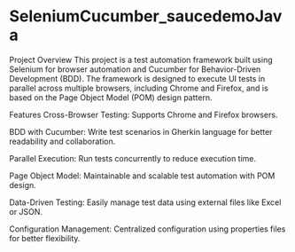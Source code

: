 # SeleniumCucumber_saucedemoJava
Project Overview
This project is a test automation framework built using Selenium for browser automation and Cucumber for Behavior-Driven Development (BDD). The framework is designed to execute UI tests in parallel across multiple browsers, including Chrome and Firefox, and is based on the Page Object Model (POM) design pattern.

Features
Cross-Browser Testing: Supports Chrome and Firefox browsers.

BDD with Cucumber: Write test scenarios in Gherkin language for better readability and collaboration.


Parallel Execution: Run tests concurrently to reduce execution time.


Page Object Model: Maintainable and scalable test automation with POM design.


Data-Driven Testing: Easily manage test data using external files like Excel or JSON.


Configuration Management: Centralized configuration using properties files for better flexibility.
